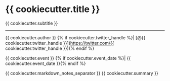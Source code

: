 # {{ cookiecutter.title }}
{{ cookiecutter.subtitle }}

* * *

{{ cookiecutter.author }} {% if cookiecutter.twitter_handle %}| [@{{ cookiecutter.twitter_handle }}](https://twitter.com/{{ cookiecutter.twitter_handle }}){% endif %}

{{ cookiecutter.event }} {% if cookiecutter.event_date %}| {{ cookiecutter.event_date }}{% endif %}

{{ cookiecutter.markdown_notes_separator }}
{{ cookiecutter.summary }}
